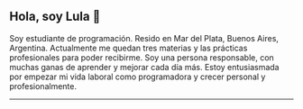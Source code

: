 ## Hola, soy Lula 👋

<!--
**LulaFR/LulaFR** is a ✨ _special_ ✨ repository because its `README.md` (this file) appears on your GitHub profile.

Here are some ideas to get you started:

- 🔭 I’m currently working on ...
- 🌱 I’m currently learning ...
- 👯 I’m looking to collaborate on ...
- 🤔 I’m looking for help with ...
- 💬 Ask me about ...
- 📫 How to reach me: ...
- 😄 Pronouns: ...
- ⚡ Fun fact: ...
-->

Soy estudiante de programación. Resido en Mar del Plata, Buenos Aires, Argentina. Actualmente me quedan tres materias y las prácticas profesionales para poder recibirme. Soy una persona responsable, con muchas ganas de aprender y mejorar cada día más. Estoy entusiasmada por empezar mi vida laboral como programadora y crecer personal y profesionalmente.
______________________________________________________________________________________________________________________________________________________________________________
